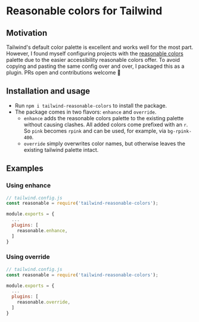 # Reasonable colors for Tailwind

## Motivation

Tailwind's default color palette is excellent and works well for the most part. However, I found myself configuring projects with the [reasonable colors](https://reasonable.work/colors/) palette due to the easier accessibility reasonable colors offer. To avoid copying and pasting the same config over and over, I packaged this as a plugin. PRs open and contributions welcome 🍻

## Installation and usage

- Run `npm i tailwind-reasonable-colors` to install the package.
- The package comes in two flavors: `enhance` and `override`.
  - `enhance` adds the reasonable colors palette to the existing palette without causing clashes. All added colors come prefixed with an `r`. So `pink` becomes `rpink` and can be used, for example, via `bg-rpink-400`.
  - `override` simply overwrites color names, but otherwise leaves the existing tailwind palette intact.

## Examples

### Using enhance

```js
// tailwind.config.js
const reasonable = require('tailwind-reasonable-colors');

module.exports = {
  ...
  plugins: [
    reasonable.enhance,
  ]
}
```

### Using override

```js
// tailwind.config.js
const reasonable = require('tailwind-reasonable-colors');

module.exports = {
  ...
  plugins: [
    reasonable.override,
  ]
}
```

